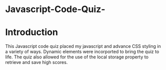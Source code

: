 # Javascript-Code-Quiz-
# Introduction
This Javascript code quiz placed my javascript and advance CSS styling in a variety of ways. Dynamic elements were incorported to bring the quiz to life. The quiz also allowed for the use of the local storage property to retrieve and save high scores.